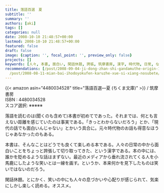 ```yaml
---
title: 落語百選　夏
subtitle: ''
summary: ''
authors: [aki]
tags: []
categories: null
date: 2008-10-10 21:48:57+00:00
lastmod: 2008-10-10 21:48:57+00:00
featured: false
draft: false
image: {caption: '', focal_point: '', preview_only: false}
projects: []
keywords: [人々, 本書, 面白い, 閑話休題, 誇張, 筑摩書房, 漢字, 時代物, 日常, ない]
recommendations: [/post/2008-09-04-ji-dong-zhan-shi-gandamuthe-origin-16-17/, /post/2008-07-13-lang-toxiang-xin-liao-1/,
  /post/2008-08-11-mian-bai-ihodoyokufen-karuzhe-xue-si-xiang-nosubete/]
---
```

{{< amazon asin="4480034528" title="落語百選―夏 (ちくま文庫)" >}}
 / 筑摩書房  
ISBN : 4480034528  
スコア選択: ※※※※※  
  
落語を読むのは(聞くのも含めて)本書が初めてであった。それまでは、何とも言えない距離を感じていたのは事実である。「きっとわからないだろう」とか、「現代の話でも面白いんじゃない」とかいう具合に。元々時代物のお話も得意なほうじゃあなかったのもある。  
  
本書は、そんなことはどうでも良くて楽しめる本である。人々の日常の中から面白いことをちょっと誇張して切り取ってきた、という漢字である。本の中には、誰かを貶めるような話はまずない。最近のメディアから垂れ流されてくる人を小馬鹿にしたような笑いとは一線を画す。というか、本来何かを見下したものは笑いではないのだろう。  
  
閑話休題。とにかく、笑いの中にも人々の息づかいや心配りが感じられて、気楽にしかし楽しく読める。オススメ。



